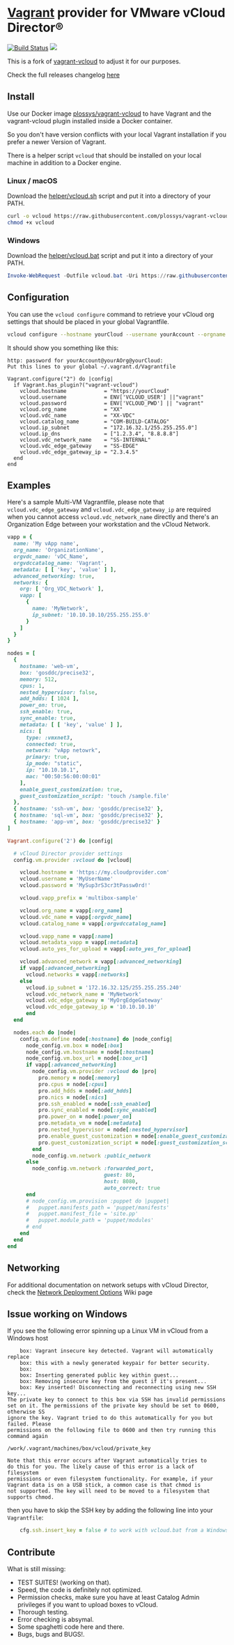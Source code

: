 # [Vagrant](http://www.vagrantup.com) provider for VMware vCloud Director®
[![Build Status](https://travis-ci.org/plossys/vagrant-vcloud.svg?branch=my)](https://travis-ci.org/plossys/vagrant-vcloud) [![](https://badge.imagelayers.io/plossys/vagrant-vcloud:latest.svg)](https://imagelayers.io/?images=plossys/vagrant-vcloud:latest 'Get your own badge on imagelayers.io')

This is a fork of [vagrant-vcloud](https://github.com/frapposelli/vagrant-vcloud) to adjust it for our purposes.

Check the full releases changelog [here](../../releases)

## Install

Use our Docker image [plossys/vagrant-vcloud](https://hub.docker.com/r/plossys/vagrant-vcloud/) to have Vagrant and the vagrant-vcloud plugin installed inside a Docker container.

So you don't have version conflicts with your local Vagrant installation if you
prefer a newer Version of Vagrant.

There is a helper script `vcloud` that should be installed on your local machine
in addition to a Docker engine.

### Linux / macOS

Download the [helper/vcloud.sh](https://github.com/plossys/vagrant-vcloud/blob/my/helper/vcloud.sh) script and put it into a directory of your PATH.

```bash
curl -o vcloud https://raw.githubusercontent.com/plossys/vagrant-vcloud/my/helper/vcloud.sh
chmod +x vcloud
```

### Windows

Download the [helper/vcloud.bat](https://github.com/plossys/vagrant-vcloud/blob/my/helper/vcloud.bat) script and put it into
a directory of your PATH.

```powershell
Invoke-WebRequest -Outfile vcloud.bat -Uri https://raw.githubusercontent.com/plossys/vagrant-vcloud/my/helper/vcloud.bat -UseBasicParsing
```

## Configuration

You can use the `vcloud configure` command to retrieve your vCloud org settings that should be placed in your global Vagrantfile.

```bash
vcloud configure --hostname yourCloud --username yourAccount --orgname yourOrg
```

It should show you something like this:

```
http: password for yourAccount@yourAOrg@yourCloud:
Put this lines to your global ~/.vagrant.d/Vagrantfile

Vagrant.configure("2") do |config|
  if Vagrant.has_plugin?("vagrant-vcloud")
    vcloud.hostname            = "https://yourCloud"
    vcloud.username            = ENV['VCLOUD_USER'] ||"vagrant"
    vcloud.password            = ENV['VCLOUD_PWD'] || "vagrant"
    vcloud.org_name            = "XX"
    vcloud.vdc_name            = "XX-VDC"
    vcloud.catalog_name        = "COM-BUILD-CATALOG"
    vcloud.ip_subnet           = "172.16.32.1/255.255.255.0"]
    vcloud.ip_dns              = ["1.2.3.4", "8.8.8.8"]
    vcloud.vdc_network_name    = "SS-INTERNAL"
    vcloud.vdc_edge_gateway    = "SS-EDGE"
    vcloud.vdc_edge_gateway_ip = "2.3.4.5"
  end
end
```

## Examples

Here's a sample Multi-VM Vagrantfile, please note that `vcloud.vdc_edge_gateway` and `vcloud.vdc_edge_gateway_ip` are required when you cannot access `vcloud.vdc_network_name` directly and there's an Organization Edge between your workstation and the vCloud Network.

```ruby
vapp = {
  name: 'My vApp name',
  org_name: 'OrganizationName',
  orgvdc_name: 'vDC_Name',
  orgvdccatalog_name: 'Vagrant',
  metadata: [ [ 'key', 'value' ] ],
  advanced_networking: true,
  networks: {
    org: [ 'Org_VDC_Network' ],
    vapp: [
      {
        name: 'MyNetwork',
        ip_subnet: '10.10.10.10/255.255.255.0'
      }
    ]
  }
}

nodes = [
  {
    hostname: 'web-vm',
    box: 'gosddc/precise32',
    memory: 512,
    cpus: 1,
    nested_hypervisor: false,
    add_hdds: [ 1024 ],
    power_on: true,
    ssh_enable: true,
    sync_enable: true,
    metadata: [ [ 'key', 'value' ] ],
    nics: [
      type: :vmxnet3,
      connected: true,
      network: "vApp netowrk",
      primary: true,
      ip_mode: "static",
      ip: "10.10.10.1",
      mac: "00:50:56:00:00:01"
    ],
    enable_guest_customization: true,
    guest_customization_script: 'touch /sample.file'
  },
  { hostname: 'ssh-vm', box: 'gosddc/precise32' },
  { hostname: 'sql-vm', box: 'gosddc/precise32' },
  { hostname: 'app-vm', box: 'gosddc/precise32' }
]

Vagrant.configure('2') do |config|

  # vCloud Director provider settings
  config.vm.provider :vcloud do |vcloud|

    vcloud.hostname = 'https://my.cloudprovider.com'
    vcloud.username = 'MyUserName'
    vcloud.password = 'MySup3rS3cr3tPassw0rd!'

    vcloud.vapp_prefix = 'multibox-sample'

    vcloud.org_name = vapp[:org_name]
    vcloud.vdc_name = vapp[:orgvdc_name]
    vcloud.catalog_name = vapp[:orgvdccatalog_name]

    vcloud.vapp_name = vapp[:name]
    vcloud.metadata_vapp = vapp[:metadata]
    vcloud.auto_yes_for_upload = vapp[:auto_yes_for_upload]

    vcloud.advanced_network = vapp[:advanced_networking]
    if vapp[:advanced_networking]
      vcloud.networks = vapp[:networks]
    else
      vcloud.ip_subnet = '172.16.32.125/255.255.255.240'
      vcloud.vdc_network_name = 'MyNetwork'
      vcloud.vdc_edge_gateway = 'MyOrgEdgeGateway'
      vcloud.vdc_edge_gateway_ip = '10.10.10.10'
      end
  end

  nodes.each do |node|
    config.vm.define node[:hostname] do |node_config|
      node_config.vm.box = node[:box]
      node_config.vm.hostname = node[:hostname]
      node_config.vm.box_url = node[:box_url]
      if vapp[:advanced_networking]
        node_config.vm.provider :vcloud do |pro|
          pro.memory = node[:memory]
          pro.cpus = node[:cpus]
          pro.add_hdds = node[:add_hdds]
          pro.nics = node[:nics]
          pro.ssh_enabled = node[:ssh_enabled]
          pro.sync_enabled = node[:sync_enabled]
          pro.power_on = node[:power_on]
          pro.metadata_vm = node[:metadata]
          pro.nested_hypervisor = node[:nested_hypervisor]
          pro.enable_guest_customization = node[:enable_guest_customization]
          pro.guest_customization_script = node[:guest_customization_script]
        end
        node_config.vm.network :public_network
      else
        node_config.vm.network :forwarded_port,
                               guest: 80,
                               host: 8080,
                               auto_correct: true
      end
      # node_config.vm.provision :puppet do |puppet|
      #   puppet.manifests_path = 'puppet/manifests'
      #   puppet.manifest_file = 'site.pp'
      #   puppet.module_path = 'puppet/modules'
      # end
    end
  end
end
```

## Networking

For additional documentation on network setups with vCloud Director, check the [Network Deployment Options](https://github.com/frapposelli/vagrant-vcloud/wiki/Network-Deployment-Options) Wiki page

## Issue working on Windows

If you see the following error spinning up a Linux VM in vCloud from a Windows host

```
    box: Vagrant insecure key detected. Vagrant will automatically replace
    box: this with a newly generated keypair for better security.
    box:
    box: Inserting generated public key within guest...
    box: Removing insecure key from the guest if it's present...
    box: Key inserted! Disconnecting and reconnecting using new SSH key...
The private key to connect to this box via SSH has invalid permissions
set on it. The permissions of the private key should be set to 0600, otherwise SS
ignore the key. Vagrant tried to do this automatically for you but failed. Please
permissions on the following file to 0600 and then try running this command again

/work/.vagrant/machines/box/vcloud/private_key

Note that this error occurs after Vagrant automatically tries to
do this for you. The likely cause of this error is a lack of filesystem
permissions or even filesystem functionality. For example, if your
Vagrant data is on a USB stick, a common case is that chmod is
not supported. The key will need to be moved to a filesystem that
supports chmod.
```

then you have to skip the SSH key by adding the following line into your `Vagrantfile`:

```ruby
    cfg.ssh.insert_key = false # to work with vcloud.bat from a Windows hostname
```

## Contribute

What is still missing:

-	TEST SUITES! (working on that).
-	Speed, the code is definitely not optimized.
-	Permission checks, make sure you have at least Catalog Admin privileges if you want to upload boxes to vCloud.
-	Thorough testing.
-	Error checking is absymal.
-	Some spaghetti code here and there.
-	Bugs, bugs and BUGS!.
